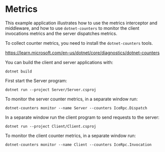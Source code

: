 # Metrics

This example application illustrates how to use the metrics interceptor and middleware, and how to use
`dotnet-counters` to monitor the client invocations metrics and the server dispatches metrics.

To collect counter metrics, you need to install the `dotnet-counters` tools.

https://learn.microsoft.com/en-us/dotnet/core/diagnostics/dotnet-counters

You can build the client and server applications with:

``` shell
dotnet build
```

First start the Server program:

```shell
dotnet run --project Server/Server.csproj
```

To monitor the server counter metrics, in a separate window run:

```shell
dotnet-counters monitor --name Server --counters IceRpc.Dispatch
```

In a separate window run the client program to send requests to the server:

```shell
dotnet run --project Client/Client.csproj
```

To monitor the client counter metrics, in a separate window run:

```shell
dotnet-counters monitor --name Client --counters IceRpc.Invocation
```
